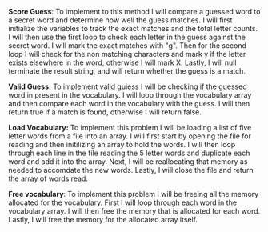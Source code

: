 **Score Guess**:
To implement to this method I will compare a guessed word to a secret word and determine how well the guess matches. I will first initialize the variables to track the exact matches and the total letter counts. I will then use the first loop to check each letter in the guess against the secret word. I will mark the exact matches with "g". Then for the second loop I will check for the non matching characters and mark y if the letter exists elsewhere in the word, otherwise I will mark X. Lastly, I will null terminate the result string, and will return whether the guess is a match. 


**Valid Guess:**
To implement valid guiess I will be checking if the guessed word in present in the vocabulary. I will loop through the vocabulary array and then compare each word in the vocabulary with the guess. I will then return true if a match is found, otherwise I will return false. 

**Load Vocabulary:**
To implement this problem I will be loading a list of five letter words from a file into an array. I will first start by opening the file for reading and then initilizing an array to hold the words. I will then loop through each line in the file reading the 5 letter words and duplicate each word and add it into the array. Next, I will be reallocating that memory as needed to accomdate the new words. Lastly, I will close the file and return the array of words read. 


**Free vocabulary**:
To implement this problem I will be freeing all the memory allocated for the vocabulary. First I will loop through each word in the vocabulary array. I will then free the memory that is allocated for each word. Lastly, I will free the memory for the allocated array itself.
